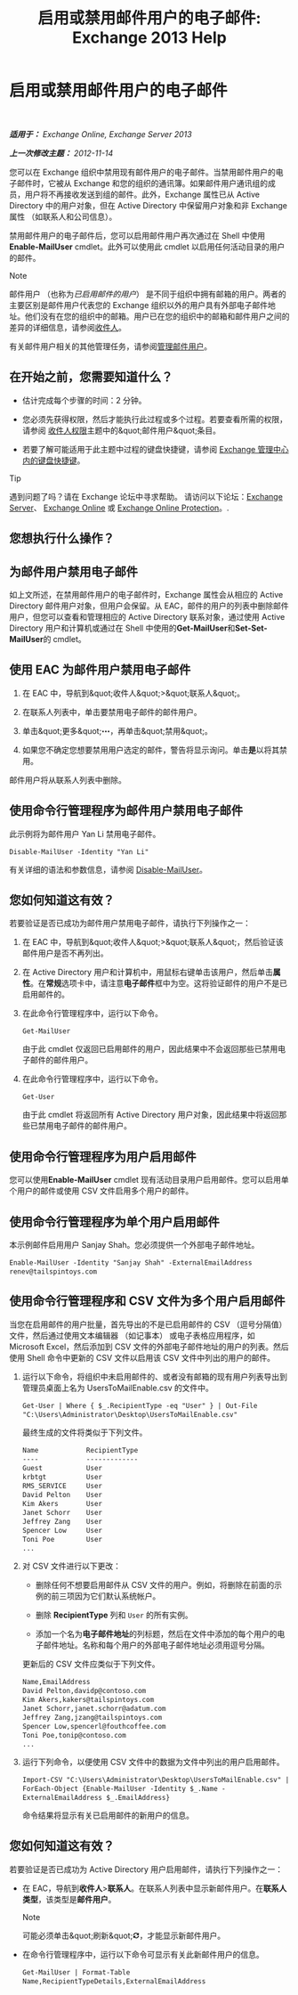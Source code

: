 ﻿---
title: '启用或禁用邮件用户的电子邮件: Exchange 2013 Help'
TOCTitle: 启用或禁用邮件用户的电子邮件
ms:assetid: 1e2571d4-ff84-4fda-bb1d-825e96e1bd26
ms:mtpsurl: https://technet.microsoft.com/zh-cn/library/Aa996598(v=EXCHG.150)
ms:contentKeyID: 50556538
ms.date: 05/21/2018
mtps_version: v=EXCHG.150
ms.translationtype: MT
---

# 启用或禁用邮件用户的电子邮件

 

_**适用于：** Exchange Online, Exchange Server 2013_

_**上一次修改主题：** 2012-11-14_

您可以在 Exchange 组织中禁用现有邮件用户的电子邮件。当禁用邮件用户的电子邮件时，它被从 Exchange 和您的组织的通讯簿。如果邮件用户通讯组的成员，用户将不再接收发送到组的邮件。此外，Exchange 属性已从 Active Directory 中的用户对象，但在 Active Directory 中保留用户对象和非 Exchange 属性 （如联系人和公司信息）。

禁用邮件用户的电子邮件后，您可以启用邮件用户再次通过在 Shell 中使用**Enable-MailUser** cmdlet。此外可以使用此 cmdlet 以启用任何活动目录的用户的邮件。

> [!NOTE]
> 邮件用户 （也称为<em>已启用邮件的用户</em>） 是不同于组织中拥有邮箱的用户。两者的主要区别是邮件用户代表您的 Exchange 组织以外的用户具有外部电子邮件地址。他们没有在您的组织中的邮箱。用户已在您的组织中的邮箱和邮件用户之间的差异的详细信息，请参阅<a href="recipients-exchange-2013-help.md">收件人</a>。


有关邮件用户相关的其他管理任务，请参阅[管理邮件用户](manage-mail-users-exchange-2013-help.md)。

## 在开始之前，您需要知道什么？

  - 估计完成每个步骤的时间：2 分钟。

  - 您必须先获得权限，然后才能执行此过程或多个过程。若要查看所需的权限，请参阅 [收件人权限](recipients-permissions-exchange-2013-help.md)主题中的\&quot;邮件用户\&quot;条目。

  - 若要了解可能适用于此主题中过程的键盘快捷键，请参阅 [Exchange 管理中心内的键盘快捷键](keyboard-shortcuts-in-the-exchange-admin-center-exchange-online-protection-help.md)。

> [!tip]
> 遇到问题了吗？请在 Exchange 论坛中寻求帮助。 请访问以下论坛：<a href="https://go.microsoft.com/fwlink/p/?linkid=60612">Exchange Server</a>、 <a href="https://go.microsoft.com/fwlink/p/?linkid=267542">Exchange Online</a> 或 <a href="https://go.microsoft.com/fwlink/p/?linkid=285351">Exchange Online Protection</a>。.


## 您想执行什么操作？

## 为邮件用户禁用电子邮件

如上文所述，在禁用邮件用户的电子邮件时，Exchange 属性会从相应的 Active Directory 邮件用户对象，但用户会保留。从 EAC，邮件的用户的列表中删除邮件用户，但您可以查看和管理相应的 Active Directory 联系对象，通过使用 Active Directory 用户和计算机或通过在 Shell 中使用的**Get-MailUser**和**Set-Set-MailUser**的 cmdlet。

## 使用 EAC 为邮件用户禁用电子邮件

1.  在 EAC 中，导航到\&quot;收件人\&quot;\>\&quot;联系人\&quot;。

2.  在联系人列表中，单击要禁用电子邮件的邮件用户。

3.  单击\&quot;更多\&quot;![更多选项图标](images/JJ150550.5381819e-3b21-4873-8714-e9b956290b28(EXCHG.150).gif "更多选项图标")，再单击\&quot;禁用\&quot;。

4.  如果您不确定您想要禁用用户选定的邮件，警告将显示询问。单击**是**以将其禁用。

邮件用户将从联系人列表中删除。

## 使用命令行管理程序为邮件用户禁用电子邮件

此示例将为邮件用户 Yan Li 禁用电子邮件。

    Disable-MailUser -Identity "Yan Li"

有关详细的语法和参数信息，请参阅 [Disable-MailUser](https://technet.microsoft.com/zh-cn/library/aa998578\(v=exchg.150\))。

## 您如何知道这有效？

若要验证是否已成功为邮件用户禁用电子邮件，请执行下列操作之一：

1.  在 EAC 中，导航到\&quot;收件人\&quot;\>\&quot;联系人\&quot;，然后验证该邮件用户是否不再列出。

2.  在 Active Directory 用户和计算机中，用鼠标右键单击该用户，然后单击**属性**。在**常规**选项卡中，请注意**电子邮件**框中为空。这将验证邮件的用户不是已启用邮件的。

3.  在此命令行管理程序中，运行以下命令。
    
        Get-MailUser
    
    由于此 cmdlet 仅返回已启用邮件的用户，因此结果中不会返回那些已禁用电子邮件的邮件用户。

4.  在此命令行管理程序中，运行以下命令。
    
        Get-User
    
    由于此 cmdlet 将返回所有 Active Directory 用户对象，因此结果中将返回那些已禁用电子邮件的邮件用户。

## 使用命令行管理程序为用户启用邮件

您可以使用**Enable-MailUser** cmdlet 现有活动目录用户启用邮件。您可以启用单个用户的邮件或使用 CSV 文件启用多个用户的邮件。

## 使用命令行管理程序为单个用户启用邮件

本示例邮件启用用户 Sanjay Shah。您必须提供一个外部电子邮件地址。

    Enable-MailUser -Identity "Sanjay Shah" -ExternalEmailAddress renev@tailspintoys.com

## 使用命令行管理程序和 CSV 文件为多个用户启用邮件

当您在启用邮件的用户批量，首先导出的不是已启用邮件的 CSV （逗号分隔值） 文件，然后通过使用文本编辑器 （如记事本） 或电子表格应用程序，如 Microsoft Excel，然后添加到 CSV 文件的外部电子邮件地址的用户的列表。然后使用 Shell 命令中更新的 CSV 文件以启用该 CSV 文件中列出的用户的邮件。

1.  运行以下命令，将组织中未启用邮件的、或者没有邮箱的现有用户列表导出到管理员桌面上名为 UsersToMailEnable.csv 的文件中。
    
        Get-User | Where { $_.RecipientType -eq "User" } | Out-File "C:\Users\Administrator\Desktop\UsersToMailEnable.csv"
    
    最终生成的文件将类似于下列文件。
    
        Name            RecipientType
        ----            -------------
        Guest           User
        krbtgt          User
        RMS_SERVICE     User
        David Pelton    User
        Kim Akers       User
        Janet Schorr    User
        Jeffrey Zang    User
        Spencer Low     User
        Toni Poe        User
        ...

2.  对 CSV 文件进行以下更改：
    
      - 删除任何不想要启用邮件从 CSV 文件的用户。例如，将删除在前面的示例的前三项因为它们默认系统帐户。
    
      - 删除 **RecipientType** 列和 `User` 的所有实例。
    
      - 添加一个名为**电子邮件地址**的列标题，然后在文件中添加的每个用户的电子邮件地址。名称和每个用户的外部电子邮件地址必须用逗号分隔。
    
    更新后的 CSV 文件应类似于下列文件。
    
        Name,EmailAddress
        David Pelton,davidp@contoso.com
        Kim Akers,kakers@tailspintoys.com
        Janet Schorr,janet.schorr@adatum.com
        Jeffrey Zang,jzang@tailspintoys.com
        Spencer Low,spencerl@fouthcoffee.com
        Toni Poe,tonip@contoso.com
        ...

3.  运行下列命令，以便使用 CSV 文件中的数据为文件中列出的用户启用邮件。
    
        Import-CSV "C:\Users\Administrator\Desktop\UsersToMailEnable.csv" | ForEach-Object {Enable-MailUser -Identity $_.Name -ExternalEmailAddress $_.EmailAddress}
    
    命令结果将显示有关已启用邮件的新用户的信息。

## 您如何知道这有效？

若要验证是否已成功为 Active Directory 用户启用邮件，请执行下列操作之一：

  - 在 EAC，导航到**收件人**\>**联系人**。在联系人列表中显示新邮件用户。在**联系人类型**，该类型是**邮件用户**。
    
    > [!NOTE]
    > 可能必须单击&amp;quot;刷新&amp;quot;<img src="images/Dd353189.85f271ca-32a4-426c-842a-d2172567099d(EXCHG.150).gif" title="刷新图标" alt="刷新图标" />，才能显示新邮件用户。


  - 在命令行管理程序中，运行以下命令可显示有关此新邮件用户的信息。
    
        Get-MailUser | Format-Table Name,RecipientTypeDetails,ExternalEmailAddress

